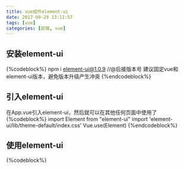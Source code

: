 ```yaml
---
title: vue组件element-ui
date: 2017-09-29 13:11:57
tags: [vue]
categories: [前端, vue]
---
```

## 安装element-ui
{%codeblock%}
npm i element-ui@1.0.9  //@后接版本号
建议固定vue和element-ui版本，避免版本升级产生冲突
{%endcodeblock%}


## 引入element-ui
在App.vue引入element-ui，然后就可以在其他任何页面中使用了
{%codeblock%}
import Element from "element-ui"
import 'element-ui/lib/theme-default/index.css'
Vue.use(Element)
{%endcodeblock%}

## 使用element-ui
{%codeblock%}
<template>
      <div id="app">
        <!-- 头部导航 -->
        <header class="header">
        <el-row>
            <el-col :span="24">
              <el-menu default-active="5" class="el-menu-demo" mode="horizontal" @select="">
                <el-menu-item index="1">高级插件</el-menu-item>
                <el-menu-item index="2">在线商城</el-menu-item>
                <el-menu-item index="3">客户管理</el-menu-item>
                <el-menu-item index="4">系统设置</el-menu-item>
                <el-menu-item index="5">活动发布</el-menu-item>
              </el-menu>
            </el-col>
        </el-row>
        </header>
        <div style="position: relative;height: 60px;width: 100%;"></div>

        <main>
              <!-- 左侧导航 -->
            <div class="main-left">
              <el-menu default-active="/activePublic" class="el-menu-vertical-demo" :router="true">
                <el-menu-item index="/page" :class="{'isActive': active}"><i class="el-icon-message"></i>活动发布</el-menu-item>
                <el-menu-item index="/" :class="{'isActive': !active}"><i class="el-icon-message"></i>活动管理</el-menu-item>
              </el-menu>
            </div>

              <!-- 右侧主内容区 -->
              <div  class="main-right" >
                  <router-view class="view"></router-view>
              </div>
        </main>
      </div>
    </template>

    <script>
    import Vue from 'vue'
    import Element from 'element-ui'
    import 'element-ui/lib/theme-default/index.css'

    Vue.use(Element)

    export default {
      name: 'app',
      data () {
        return {
          active: true
        }
      }
    }
    </script>

    <style>
      body{margin: 0;}
    #app {
      min-width: 1200px;
      margin: 0 auto;
      font-family: "Helvetica Neue","PingFang SC",Arial,sans-serif;
    }
    /* 头部导航 */
    header{z-index: 1000;min-width: 1200px;transition: all 0.5s ease;  border-top: solid 4px #3091F2;  background-color: #fff;  box-shadow: 0 2px 4px 0 rgba(0,0,0,.12),0 0 6px 0 rgba(0,0,0,.04);  }
    header.header-fixed{position: fixed;top: 0;left: 0;right: 0;}
    header .el-menu-demo{padding-left: 300px!important;}

    /* 主内容区 */
      main{    display: -webkit-box;  display: -ms-flexbox;  display: flex;  min-height: 800px;  border: solid 40px #E9ECF1;  background-color: #FCFCFC;  }
      main .main-left{text-align: center;width: 200px;float: left;}
      main .main-right{-webkit-box-flex: 1;  -ms-flex: 1;  flex: 1;  background-color: #fff; padding: 50px 70px; }
      main .el-menu{background-color: transparent!important;}
    </style>
{%endcodeblock%}

## 预览项目，看到如图
{%codeblock%}
npm run dev
{%endcodeblock%}

![首页](/img/index.png)